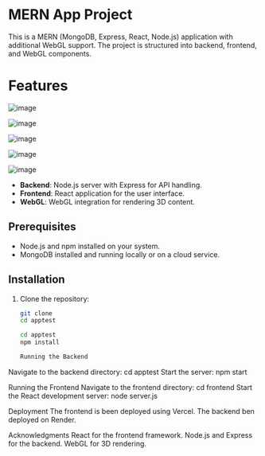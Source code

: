 # MERN App Project

This is a MERN (MongoDB, Express, React, Node.js) application with additional WebGL support. The project is structured into backend, frontend, and WebGL components.

# Features
![image](https://github.com/user-attachments/assets/fc007d1b-6004-468b-856c-2eed58940462)

![image](https://github.com/user-attachments/assets/b86251a6-5b9a-4a6b-94db-287842c9859c)

![image](https://github.com/user-attachments/assets/e1a04ce8-d7aa-4e48-894f-f838f05f3c15)

![image](https://github.com/user-attachments/assets/03c612b9-8b6b-4d7b-9188-33ead6904114)

![image](https://github.com/user-attachments/assets/5e10b766-1490-46f6-a1d0-b7bf314bac51)


- **Backend**: Node.js server with Express for API handling.
- **Frontend**: React application for the user interface.
- **WebGL**: WebGL integration for rendering 3D content.

## Prerequisites

- Node.js and npm installed on your system.
- MongoDB installed and running locally or on a cloud service.

## Installation

1. Clone the repository:
   ```bash
   git clone 
   cd apptest

   cd apptest
   npm install

   Running the Backend
Navigate to the backend directory:
cd apptest
Start the server:
npm start

Running the Frontend
Navigate to the frontend directory:
cd frontend
Start the React development server:
node server.js

Deployment
The frontend is been deployed using Vercel.
The backend  ben deployed on Render.

Acknowledgments
React for the frontend framework.
Node.js and Express for the backend.
WebGL for 3D rendering.
